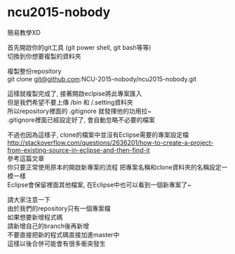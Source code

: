 # ncu2015-nobody

簡易教學XD  

首先開啟你的git工具 (git power shell, git bash等等)  
切換到你想要複製的資料夾  

複製整份repository  
git clone git@github.com:NCU-2015-nobody/ncu2015-nobody.git  

這樣就複製完成了, 接著開啟eclpise將此專案匯入  
但是我們希望不要上傳 /bin 和 /.setting資料夾  
所以repository裡面的 .gitignore 就發揮他的功用拉~  
.gitignore裡面已經設定好了, 會自動忽略不必要的檔案  

不過也因為這樣子, clone的檔案中並沒有Eclipse需要的專案設定檔  
http://stackoverflow.com/questions/2636201/how-to-create-a-project-from-existing-source-in-eclipse-and-then-find-it  
參考這篇文章  
你只要正常使用原本的開啟新專案的流程 
把專案名稱和clone資料夾的名稱設定一模一樣  
Eclipse會保留裡面其他檔案, 在Eclipse中也可以看到一個新專案了~  

請大家注意一下  
由於我們的repository只有一個專案檔  
如果想要新增程式碼  
請新增自己的branch後再新增  
不要直接把新的程式碼直接加進master中  
這樣以後合併可能會有很多衝突發生  
